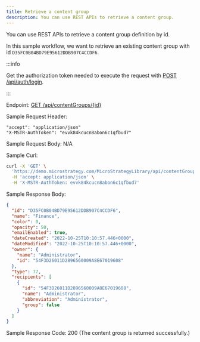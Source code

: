 ```yaml
---
title: Retrieve a content group
description: You can use REST APIs to retrieve a content group.
---
```


<Available since="2021 Update 4" />

You can use REST APIs to retrieve a content group definition by id.

In this sample workflow, we want to retrieve an existing content group with id `D35FC0B04BD79E95612DDB907C4CCDF6`.

:::info

Get the authorization token needed to execute the request with [POST /api/auth/login](https://demo.microstrategy.com/MicroStrategyLibrary/api-docs/index.html#/Authentication/postLogin).

:::

Endpoint: [GET /api/contentGroups/\{id}](https://demo.microstrategy.com/MicroStrategyLibrary/api-docs/index.html#/Content%20Groups/getContentGroup)

Sample Request Header:

```http
"accept": "application/json"
"X-MSTR-AuthToken": "evvk84kcucn8abon6c1qfbud7"
```

Sample Request Body: N/A

Sample Curl:

```bash
curl -X 'GET' \
  'https://demo.microstrategy.com/MicroStrategyLibrary/api/contentGroups/D35FC0B04BD79E95612DDB907C4CCDF6' \
  -H 'accept: application/json' \
  -H 'X-MSTR-AuthToken: evvk84kcucn8abon6c1qfbud7'
```

Sample Response Body:

```json
{
  "id": "D35FC0B04BD79E95612DDB907C4CCDF6",
  "name": "Finance",
  "color": 0,
  "opacity": 50,
  "emailEnabled": true,
  "dateCreated": "2022-10-25T10:10:57.446+0000",
  "dateModified": "2022-10-25T10:10:57.446+0000",
  "owner": {
    "name": "Administrator",
    "id": "54F3D26011D2896560009A8E67019608"
  },
  "type": 77,
  "recipients": [
    {
      "id": "54F3D26011D2896560009A8E67019608",
      "name": "Administrator",
      "abbreviation": "Administrator",
      "group": false
    }
  ]
}
```

Sample Response Code: 200 (The content group is returned successfully.)
